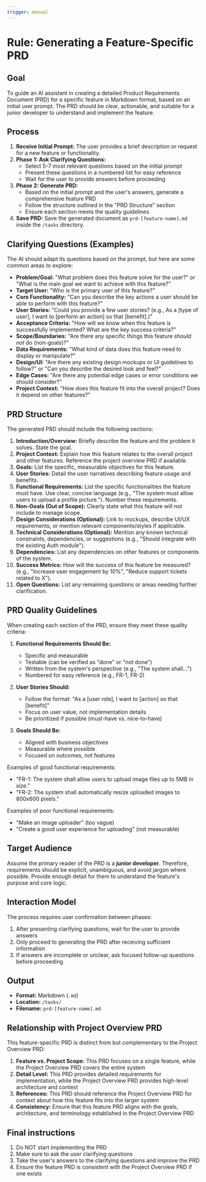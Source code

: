 ```yaml
---
trigger: manual
---
```


# Rule: Generating a Feature-Specific PRD

## Goal

To guide an AI assistant in creating a detailed Product Requirements Document (PRD) for a specific feature in Markdown format, based on an initial user prompt. The PRD should be clear, actionable, and suitable for a junior developer to understand and implement the feature.

## Process

1. **Receive Initial Prompt:** The user provides a brief description or request for a new feature or functionality.
2. **Phase 1: Ask Clarifying Questions:**
   - Select 5-7 most relevant questions based on the initial prompt
   - Present these questions in a numbered list for easy reference
   - Wait for the user to provide answers before proceeding
3. **Phase 2: Generate PRD:**
   - Based on the initial prompt and the user's answers, generate a comprehensive feature PRD
   - Follow the structure outlined in the "PRD Structure" section
   - Ensure each section meets the quality guidelines
4. **Save PRD:** Save the generated document as `prd-[feature-name].md` inside the `/tasks` directory.

## Clarifying Questions (Examples)

The AI should adapt its questions based on the prompt, but here are some common areas to explore:

- **Problem/Goal:** "What problem does this feature solve for the user?" or "What is the main goal we want to achieve with this feature?"
- **Target User:** "Who is the primary user of this feature?"
- **Core Functionality:** "Can you describe the key actions a user should be able to perform with this feature?"
- **User Stories:** "Could you provide a few user stories? (e.g., As a [type of user], I want to [perform an action] so that [benefit].)"
- **Acceptance Criteria:** "How will we know when this feature is successfully implemented? What are the key success criteria?"
- **Scope/Boundaries:** "Are there any specific things this feature _should not_ do (non-goals)?"
- **Data Requirements:** "What kind of data does this feature need to display or manipulate?"
- **Design/UI:** "Are there any existing design mockups or UI guidelines to follow?" or "Can you describe the desired look and feel?"
- **Edge Cases:** "Are there any potential edge cases or error conditions we should consider?"
- **Project Context:** "How does this feature fit into the overall project? Does it depend on other features?"

## PRD Structure

The generated PRD should include the following sections:

1.  **Introduction/Overview:** Briefly describe the feature and the problem it solves. State the goal.
2.  **Project Context:** Explain how this feature relates to the overall project and other features. Reference the project overview PRD if available.
3.  **Goals:** List the specific, measurable objectives for this feature.
4.  **User Stories:** Detail the user narratives describing feature usage and benefits.
5.  **Functional Requirements:** List the specific functionalities the feature must have. Use clear, concise language (e.g., "The system must allow users to upload a profile picture."). Number these requirements.
6.  **Non-Goals (Out of Scope):** Clearly state what this feature will _not_ include to manage scope.
7.  **Design Considerations (Optional):** Link to mockups, describe UI/UX requirements, or mention relevant components/styles if applicable.
8.  **Technical Considerations (Optional):** Mention any known technical constraints, dependencies, or suggestions (e.g., "Should integrate with the existing Auth module").
9.  **Dependencies:** List any dependencies on other features or components of the system.
10. **Success Metrics:** How will the success of this feature be measured? (e.g., "Increase user engagement by 10%", "Reduce support tickets related to X").
11. **Open Questions:** List any remaining questions or areas needing further clarification.

## PRD Quality Guidelines

When creating each section of the PRD, ensure they meet these quality criteria:

1. **Functional Requirements Should Be:**

   - Specific and measurable
   - Testable (can be verified as "done" or "not done")
   - Written from the system's perspective (e.g., "The system shall...")
   - Numbered for easy reference (e.g., FR-1, FR-2)

2. **User Stories Should:**

   - Follow the format: "As a [user role], I want to [action] so that [benefit]"
   - Focus on user value, not implementation details
   - Be prioritized if possible (must-have vs. nice-to-have)

3. **Goals Should Be:**
   - Aligned with business objectives
   - Measurable where possible
   - Focused on outcomes, not features

Examples of good functional requirements:

- "FR-1: The system shall allow users to upload image files up to 5MB in size."
- "FR-2: The system shall automatically resize uploaded images to 800x600 pixels."

Examples of poor functional requirements:

- "Make an image uploader" (too vague)
- "Create a good user experience for uploading" (not measurable)

## Target Audience

Assume the primary reader of the PRD is a **junior developer**. Therefore, requirements should be explicit, unambiguous, and avoid jargon where possible. Provide enough detail for them to understand the feature's purpose and core logic.

## Interaction Model

The process requires user confirmation between phases:

1. After presenting clarifying questions, wait for the user to provide answers
2. Only proceed to generating the PRD after receiving sufficient information
3. If answers are incomplete or unclear, ask focused follow-up questions before proceeding

## Output

- **Format:** Markdown (`.md`)
- **Location:** `/tasks/`
- **Filename:** `prd-[feature-name].md`

## Relationship with Project Overview PRD

This feature-specific PRD is distinct from but complementary to the Project Overview PRD:

1. **Feature vs. Project Scope:** This PRD focuses on a single feature, while the Project Overview PRD covers the entire system
2. **Detail Level:** This PRD provides detailed requirements for implementation, while the Project Overview PRD provides high-level architecture and context
3. **References:** This PRD should reference the Project Overview PRD for context about how this feature fits into the larger system
4. **Consistency:** Ensure that this feature PRD aligns with the goals, architecture, and terminology established in the Project Overview PRD

## Final instructions

1. Do NOT start implementing the PRD
2. Make sure to ask the user clarifying questions
3. Take the user's answers to the clarifying questions and improve the PRD
4. Ensure the feature PRD is consistent with the Project Overview PRD if one exists
